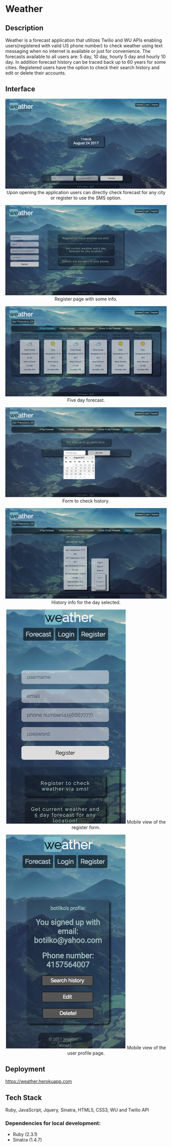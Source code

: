 Weather
===

## Description
Weather is a forecast application that utilizes Twilio and WU APIs enabling users(registered with valid US phone number) to check weather using text messaging when no internet is available or just for convenience.
The forecasts available to all users are: 5 day, 10 day, hourly 5 day and hourly 10 day. In addition forecast history can be traced back up to 60 years for some cities. Registered users have the option to check their search history and edit or delete their accounts.

## Interface

<p align="center">
<img src="/screenshots/index.png">
Upon opening the application users can directly check forecast for any city or register to use the SMS option.
</p>

<p align="center">
<img src="/screenshots/register.png">
  Register page with some info.  
</p>

<p align="center">
<img src="/screenshots/fiveday.png">
  Five day forecast.  
</p>

<p align="center">
<img src="/screenshots/historyform.png">
  Form to check history.  
</p>

<p align="center">
<img src="/screenshots/historyinfo.png">
  History info for the day selected.  
</p>

<p align="center">
<img src="/screenshots/mobileregister.png">
Mobile view of the register form.
</p>

<p align="center">
<img src="/screenshots/mobileprofile.png">
Mobile view of the user profile page.
</p>

## Deployment

https://weather.herokuapp.com

## Tech Stack
Ruby, JavaScript, Jquery, Sinatra, HTML5, CSS3, WU and Twilio API
### Dependencies for local development:

* Ruby (2.3.1)
* Sinatra (1.4.7)